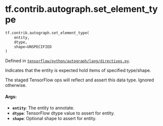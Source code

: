 <div itemscope itemtype="http://developers.google.com/ReferenceObject">
<meta itemprop="name" content="tf.contrib.autograph.set_element_type" />
<meta itemprop="path" content="Stable" />
</div>

# tf.contrib.autograph.set_element_type

``` python
tf.contrib.autograph.set_element_type(
    entity,
    dtype,
    shape=UNSPECIFIED
)
```



Defined in [`tensorflow/python/autograph/lang/directives.py`](/code/stable/tensorflow/python/autograph/lang/directives.py).

Indicates that the entity is expected hold items of specified type/shape.

The staged TensorFlow ops will reflect and assert this data type. Ignored
otherwise.

#### Args:

* <b>`entity`</b>: The entity to annotate.
* <b>`dtype`</b>: TensorFlow dtype value to assert for entity.
* <b>`shape`</b>: Optional shape to assert for entity.